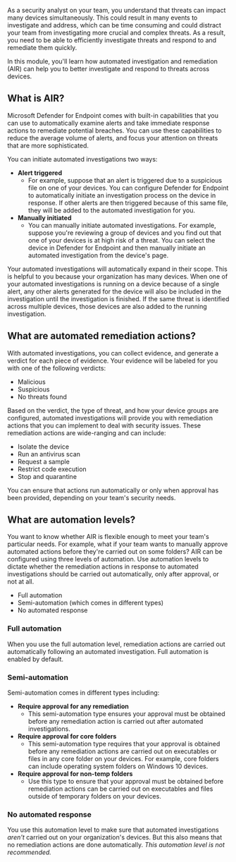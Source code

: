 As a security analyst on your team, you understand that threats can impact many devices simultaneously. This could result in many events to investigate and address, which can be time consuming and could distract your team from investigating more crucial and complex threats. As a result, you need to be able to efficiently investigate threats and respond to and remediate them quickly.

In this module, you'll learn how automated investigation and remediation (AIR) can help you to better investigate and respond to threats across devices.

## What is AIR?

Microsoft Defender for Endpoint comes with built-in capabilities that you can use to automatically examine alerts and take immediate response actions to remediate potential breaches. You can use these capabilities to reduce the average volume of alerts, and focus your attention on threats that are more sophisticated. 

You can initiate automated investigations two ways:

- **Alert triggered**
  - For example, suppose that an alert is triggered due to a suspicious file on one of your devices. You can configure Defender for Endpoint to automatically initiate an investigation process on the device in response. If other alerts are then triggered because of this same file, they will be added to the automated investigation for you.
- **Manually initiated**
  - You can manually initiate automated investigations. For example, suppose you're reviewing a group of devices and you find out that one of your devices is at high risk of a threat. You can select the device in Defender for Endpoint and then manually initiate an automated investigation from the device's page.

Your automated investigations will automatically expand in their scope. This is helpful to you because your organization has many devices. When one of your automated investigations is running on a device because of a single alert, any other alerts generated for the device will also be included in the investigation until the investigation is finished. If the same threat is identified across multiple devices, those devices are also added to the running investigation.

## What are automated remediation actions?

With automated investigations, you can collect evidence, and generate a verdict for each piece of evidence. Your evidence will be labeled for you with one of the following verdicts:

- Malicious
- Suspicious
- No threats found

Based on the verdict, the type of threat, and how your device groups are configured, automated investigations will provide you with remediation actions that you can implement to deal with security issues. These remediation actions are wide-ranging and can include:

- Isolate the device
- Run an antivirus scan
- Request a sample
- Restrict code execution
- Stop and quarantine

You can ensure that actions run automatically or only when approval has been provided, depending on your team's security needs.

## What are automation levels?

You want to know whether AIR is flexible enough to meet your team's particular needs. For example, what if your team wants to manually approve automated actions before they're carried out on some folders? AIR can be configured using three levels of automation. Use automation levels to dictate whether the remediation actions in response to automated investigations should be carried out automatically, only after approval, or not at all.

- Full automation
- Semi-automation (which comes in different types)
- No automated response

### Full automation

When you use the full automation level, remediation actions are carried out automatically following an automated investigation. Full automation is enabled by default.

### Semi-automation

Semi-automation comes in different types including:

- **Require approval for any remediation**
  - This semi-automation type ensures your approval must be obtained before any remediation action is carried out after automated investigations.
- **Require approval for core folders**
  - This semi-automation type requires that your approval is obtained before any remediation actions are carried out on executables or files in any core folder on your devices. For example, core folders can include operating system folders on Windows 10 devices.
- **Require approval for non-temp folders**
  - Use this type to ensure that your approval must be obtained before remediation actions can be carried out on executables and files outside of temporary folders on your devices.

### No automated response

You use this automation level to make sure that automated investigations _aren't_ carried out on your organization's devices. But this also means that no remediation actions are done automatically. _This automation level is not recommended._
